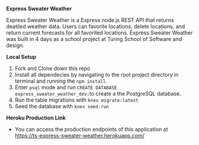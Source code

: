 **Express Sweater Weather**

Express Sweater Weather is a Express node.js REST API that returns deatiled weather data. Users can favorite locations, delete locations, and return current forecasts for all favorited locations. Express Sweater Weather was built in 4 days as a school project at Turing School of Software and design.

**Local Setup** 

1. Fork and Clone down this repo
1. Install all dependecies by navigating to the root project directory in terminal and running the `npm install`.
1. Enter `psql` mode and run `CREATE DATABASE express_sweater_weather_dev;`to create a the PostgreSQL database.
1. Run the table migrations with `knex migrate:latest`
1. Seed the database with `knex seed:run`

**Heroku Production Link**
  * You can access the production endpoints of this application at https://ts-express-sweater-weather.herokuapp.com/

<script><iframe width="560" height="315" src='https://dbdiagram.io/embed/5dd77358edf08a25543e3af7'> </iframe></script>
